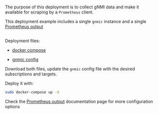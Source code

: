 The purpose of this deployment is to collect gNMI data and make it available for scraping by a `Prometheus` client.

This deployment example includes a single `gnmic` instance and a single [Prometheus output](../../advanced/multi_outputs/prometheus_output.md)

<div class="mxgraph" style="max-width:100%;border:1px solid transparent;margin:0 auto; display:block;" data-mxgraph="{&quot;page&quot;:12,&quot;zoom&quot;:1.4,&quot;highlight&quot;:&quot;#0000ff&quot;,&quot;nav&quot;:true,&quot;check-visible-state&quot;:true,&quot;resize&quot;:true,&quot;url&quot;:&quot;https://raw.githubusercontent.com/karimra/gnmic/diagrams/diagrams/single_instance_prometheus.drawio&quot;}"></div>

<script type="text/javascript" src="https://cdn.jsdelivr.net/gh/hellt/drawio-js@main/embed2.js?&fetch=https%3A%2F%2Fraw.githubusercontent.com%2Fkarimra%2Fgnmic%2Fdiagrams%2Fsingle_instance_prometheus.drawio" async></script>


Deployment files:

- [docker compose](https://github.com/karimra/gnmic/blob/master/examples/deployments/1.single-instance/4.prometheus-output/docker-compose.yaml)

- [gnmic config](https://github.com/karimra/gnmic/blob/master/examples/deployments/1.single-instance/4.prometheus-output/gnmic1.yaml)

Download both files, update the `gnmic` config file with the desired subscriptions and targets.

Deploy it with:

```bash
sudo docker-compose up -d
```

Check the [Prometheus output](../../advanced/multi_outputs/prometheus_output.md) documentation page for more configuration options